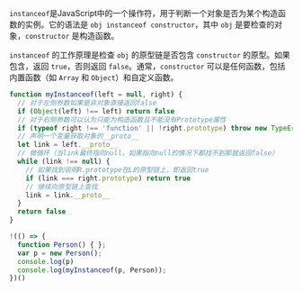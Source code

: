 `instanceof`是JavaScript中的一个操作符，用于判断一个对象是否为某个构造函数的实例。它的语法是 `obj instanceof constructor`，其中 `obj` 是要检查的对象，`constructor` 是构造函数。

`instanceof` 的工作原理是检查 `obj` 的原型链是否包含 `constructor` 的原型。如果包含，返回 `true`，否则返回 `false`。通常，`constructor` 可以是任何函数，包括内置函数（如 `Array` 和 `Object`）和自定义函数。

```js
function myInstanceof(left = null, right) {
  // 对于左侧参数如果是非对象直接返回false
  if (Object(left) !== left) return false
  // 对于右侧参数可以认为只能为构造函数且不能没有Prototype属性
  if (typeof right !== 'function' || !right.prototype) throw new TypeError('Right-hand side of ' instanceof ' is not an object')
  // 声明一个变量获取对象的__proto__
  let link = left.__proto__
  // 做循环（当link最终指向null，如果指向null的情况下都找不到那就返回false）
  while (link !== null) {
    // 如果找到说明R.prototype在L的原型链上，即返回true
    if (link === right.prototype) return true
    // 继续向原型链上查找
    link = link.__proto__
  }
  return false
}

!(() => {
  function Person() { };
  var p = new Person();
  console.log(p)
  console.log(myInstanceof(p, Person));
})()
```

